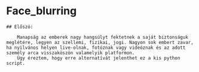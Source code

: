 # Face_blurring

	## Előszó:

		Manapság az emberek nagy hangsúlyt fektetnek a saját biztonságuk meglétére, legyen az szellemi, fizikai, jogi. Nagyon sok embert zavar, ha nyilvános helyen live-olnak, fotóznak vagy videóznak és az adott személy arca visszaköszön valamelyik platformon.
		Úgy éreztem, hogy erre alternatívát jelenthet ez a kis python script.
